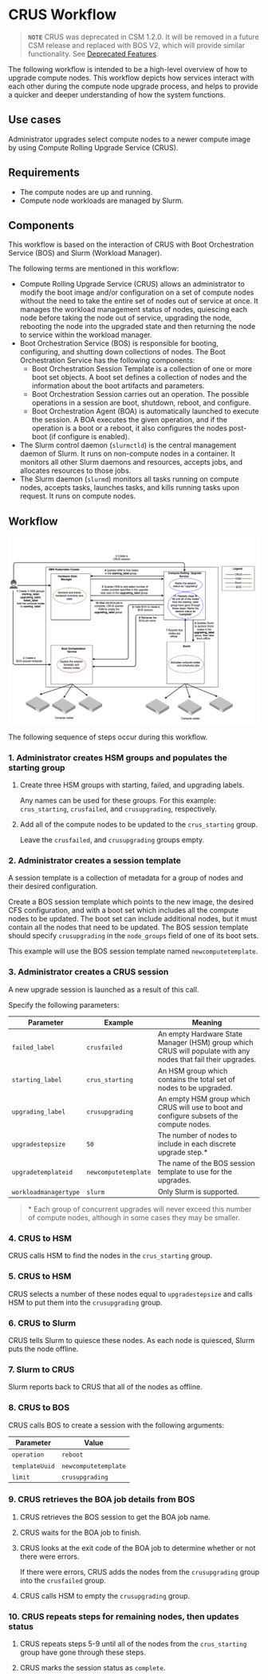 # CRUS Workflow

> **`NOTE`** CRUS was deprecated in CSM 1.2.0. It will be removed in a future CSM release and replaced with BOS V2, which will provide similar functionality. See
[Deprecated Features](../../introduction/deprecated_features/README.md).

The following workflow is intended to be a high-level overview of how to upgrade compute nodes. This workflow depicts how services interact with each other during the compute node
upgrade process, and helps to provide a quicker and deeper understanding of how the system functions.

## Use cases

Administrator upgrades select compute nodes to a newer compute image by using Compute Rolling Upgrade Service \(CRUS\).

## Requirements

- The compute nodes are up and running.
- Compute node workloads are managed by Slurm.

## Components

This workflow is based on the interaction of CRUS with Boot Orchestration Service \(BOS\) and Slurm \(Workload Manager\).

The following terms are mentioned in this workflow:

- Compute Rolling Upgrade Service \(CRUS\) allows an administrator to modify the boot image and/or configuration on a set of compute nodes without the need to take the entire set
  of nodes out of service at once. It manages the workload management status of nodes, quiescing each node before taking the node out of service, upgrading the node, rebooting
  the node into the upgraded state and then returning the node to service within the workload manager.
- Boot Orchestration Service \(BOS\) is responsible for booting, configuring, and shutting down collections of nodes. The Boot Orchestration Service has the following components:
  - Boot Orchestration Session Template is a collection of one or more boot set objects. A boot set defines a collection of nodes and the information about the boot artifacts
    and parameters.
  - Boot Orchestration Session carries out an operation. The possible operations in a session are boot, shutdown, reboot, and configure.
  - Boot Orchestration Agent \(BOA\) is automatically launched to execute the session. A BOA executes the given operation, and if the operation is a boot or a reboot, it also
    configures the nodes post-boot \(if configure is enabled\).
- The Slurm control daemon (`slurmctld`) is the central management daemon of Slurm. It runs on non-compute nodes in a container. It monitors all other Slurm daemons and
  resources, accepts jobs, and allocates resources to those jobs.
- The Slurm daemon (`slurmd`) monitors all tasks running on compute nodes, accepts tasks, launches tasks, and kills running tasks upon request. It runs on compute nodes.

## Workflow

![CRUS Upgrade Workflow](../../img/operations/crus_upgrade.gif)

The following sequence of steps occur during this workflow.

### 1. Administrator creates HSM groups and populates the starting group

1. Create three HSM groups with starting, failed, and upgrading labels.

    Any names can be used for these groups.
    For this example: `crus_starting`, `crusfailed`, and `crusupgrading`, respectively.

1. Add all of the compute nodes to be updated to the `crus_starting` group.

    Leave the `crusfailed`, and `crusupgrading` groups empty.

### 2. Administrator creates a session template

A session template is a collection of metadata for a group of nodes and their desired configuration.

Create a BOS session template which points to the new image, the desired CFS configuration, and with a boot set which includes all the compute nodes to be updated.
The boot set can include additional nodes, but it must contain all the nodes that need to be updated. The BOS session template should specify `crusupgrading` in the
`node_groups` field of one of its boot sets.

This example will use the BOS session template named `newcomputetemplate`.

### 3. Administrator creates a CRUS session

A new upgrade session is launched as a result of this call.

Specify the following parameters:

| Parameter             | Example              | Meaning                                                                                                         |
|-----------------------|----------------------|-----------------------------------------------------------------------------------------------------------------|
| `failed_label`        | `crusfailed`         | An empty Hardware State Manager \(HSM\) group which CRUS will populate with any nodes that fail their upgrades. |
| `starting_label`      | `crus_starting`      | An HSM group which contains the total set of nodes to be upgraded.                                              |
| `upgrading_label`     | `crusupgrading`      | An empty HSM group which CRUS will use to boot and configure subsets of the compute nodes.                      |
| `upgradestepsize`     | `50`                 | The number of nodes to include in each discrete upgrade step.*                                                  |
| `upgradetemplateid`   | `newcomputetemplate` | The name of the BOS session template to use for the upgrades.                                                   |
| `workloadmanagertype` | `slurm`              | Only Slurm is supported.                                                                                        |

> \* Each group of concurrent upgrades will never exceed this number of compute nodes, although in some cases they may be smaller.

### 4. CRUS to HSM

CRUS calls HSM to find the nodes in the `crus_starting` group.

### 5. CRUS to HSM

CRUS selects a number of these nodes equal to `upgradestepsize` and calls HSM to put them into the `crusupgrading` group.

### 6. CRUS to Slurm

CRUS tells Slurm to quiesce these nodes. As each node is quiesced, Slurm puts the node offline.

### 7. Slurm to CRUS

Slurm reports back to CRUS that all of the nodes as offline.

### 8. CRUS to BOS

CRUS calls BOS to create a session with the following arguments:

| Parameter      | Value                |
|----------------|----------------------|
| `operation`    | `reboot`             |
| `templateUuid` | `newcomputetemplate` |
| `limit`        | `crusupgrading`      |

### 9. CRUS retrieves the BOA job details from BOS

1. CRUS retrieves the BOS session to get the BOA job name.

1. CRUS waits for the BOA job to finish.

1. CRUS looks at the exit code of the BOA job to determine whether or not there were errors.

    If there were errors, CRUS adds the nodes from the `crusupgrading` group into the `crusfailed` group.

1. CRUS calls HSM to empty the `crusupgrading` group.

### 10. CRUS repeats steps for remaining nodes, then updates status

1. CRUS repeats steps 5-9 until all of the nodes from the `crus_starting` group have gone through these steps.

1. CRUS marks the session status as `complete`.

